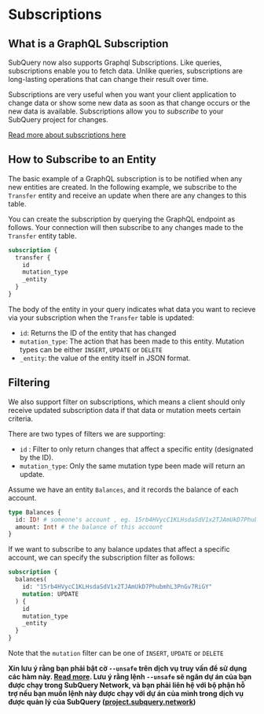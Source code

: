 # Subscriptions

## What is a GraphQL Subscription

SubQuery now also supports Graphql Subscriptions. Like queries, subscriptions enable you to fetch data. Unlike queries, subscriptions are long-lasting operations that can change their result over time.

Subscriptions are very useful when you want your client application to change data or show some new data as soon as that change occurs or the new data is available. Subscriptions allow you to *subscribe* to your SubQuery project for changes.

[Read more about subscriptions here](https://www.apollographql.com/docs/react/data/subscriptions/)

## How to Subscribe to an Entity

The basic example of a GraphQL subscription is to be notified when any new entities are created. In the following example, we subscribe to the `Transfer` entity and receive an update when there are any changes to this table.

You can create the subscription by querying the GraphQL endpoint as follows. Your connection will then subscribe to any changes made to the `Transfer` entity table.

```graphql
subscription {
  transfer {
    id
    mutation_type
    _entity
  }
}
```

The body of the entity in your query indicates what data you want to recieve via your subscription when the `Transfer` table is updated:
- `id`: Returns the ID of the entity that has changed
- `mutation_type`: The action that has been made to this entity. Mutation types can be either `INSERT`, `UPDATE` or `DELETE`
- `_entity`: the value of the entity itself in JSON format.

## Filtering

We also support filter on subscriptions, which means a client should only receive updated subscription data if that data or mutation meets certain criteria.

There are two types of filters we are supporting:

- `id` : Filter to only return changes that affect a specific entity (designated by the ID).
- `mutation_type`: Only the same mutation type been made will return an update.

Assume we have an entity `Balances`, and it records the balance of each account.

```graphql
type Balances {
  id: ID! # someone's account , eg. 15rb4HVycC1KLHsdaSdV1x2TJAmUkD7PhubmhL3PnGv7RiGY
  amount: Int! # the balance of this account
}
```

If we want to subscribe to any balance updates that affect a specific account, we can specify the subscription filter as follows:

```graphql
subscription {
  balances(
    id: "15rb4HVycC1KLHsdaSdV1x2TJAmUkD7PhubmhL3PnGv7RiGY"
    mutation: UPDATE
  ) {
    id
    mutation_type
    _entity
  }
}
```

Note that the `mutation` filter can be one of `INSERT`, `UPDATE` or `DELETE`

**Xin lưu ý rằng bạn phải bật cờ `--unsafe` trên dịch vụ truy vấn để sử dụng các hàm này. [Read more](./references.md#unsafe-2). Lưu ý rằng lệnh `--unsafe` sẽ ngăn dự án của bạn được chạy trong SubQuery Network, và bạn phải liên hệ với bộ phận hỗ trợ nếu bạn muốn lệnh này được chạy với dự án của mình trong dịch vụ được quản lý của SubQuery ([project.subquery.network](https://project.subquery.network))**
